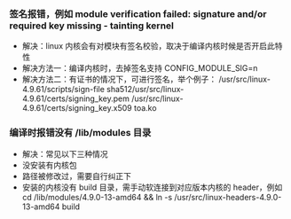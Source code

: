 ### 签名报错，例如 module verification failed: signature and/or required key missing - tainting kernel

- 解决：linux 内核会有对模块有签名校验，取决于编译内核时候是否开启此特性 
- 解决方法一：编译内核时，去掉签名支持 CONFIG_MODULE_SIG=n
- 解决方法二：有证书的情况下，可进行签名，举个例子：
  /usr/src/linux-4.9.61/scripts/sign-file sha512/usr/src/linux-4.9.61/certs/signing_key.pem /usr/src/linux-4.9.61/certs/signing_key.x509 toa.ko

  

### 编译时报错没有 /lib/modules 目录

-	解决：常见以下三种情况
-	没安装有内核包
-	路径被修改过，需要自行纠正下
-	安装的内核没有 build 目录，需手动软连接到对应版本内核的 header，例如
cd /lib/modules/4.9.0-13-amd64 && ln -s /usr/src/linux-headers-4.9.0-13-amd64 build
